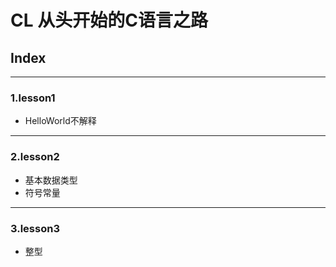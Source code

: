 # CL 从头开始的C语言之路  
## Index
---
### 1.lesson1
- HelloWorld不解释
---
### 2.lesson2
- 基本数据类型
- 符号常量
---
### 3.lesson3
- 整型
